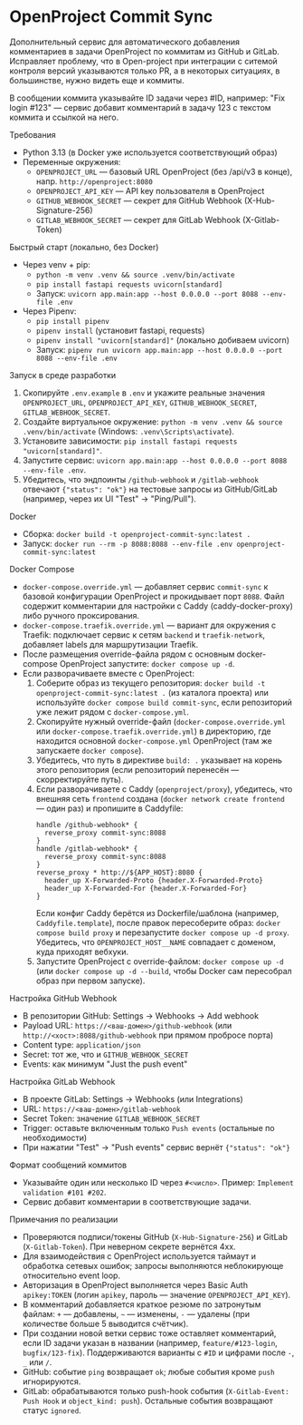 OpenProject Commit Sync
=======================
 
Дополнительный сервис для автоматического добавления комментариев в задачи OpenProject по коммитам из GitHub и GitLab. Исправляет проблему, что в Open-project при интеграции с ситемой контроля версий указываются только PR, а в некоторых ситуациях, в большинстве, нужно видеть еще и коммиты.

В сообщении коммита указывайте ID задачи через #ID, например: "Fix login #123" — сервис добавит комментарий в задачу 123 с текстом коммита и ссылкой на него.

Требования
- Python 3.13 (в Docker уже используется соответствующий образ)
- Переменные окружения:
  - `OPENPROJECT_URL` — базовый URL OpenProject (без /api/v3 в конце), напр. `http://openproject:8080`
  - `OPENPROJECT_API_KEY` — API key пользователя в OpenProject
  - `GITHUB_WEBHOOK_SECRET` — секрет для GitHub Webhook (X-Hub-Signature-256)
  - `GITLAB_WEBHOOK_SECRET` — секрет для GitLab Webhook (X-Gitlab-Token)

Быстрый старт (локально, без Docker)
- Через venv + pip:
  - `python -m venv .venv && source .venv/bin/activate`
  - `pip install fastapi requests uvicorn[standard]`
  - Запуск: `uvicorn app.main:app --host 0.0.0.0 --port 8088 --env-file .env`
- Через Pipenv:
  - `pip install pipenv`
  - `pipenv install` (установит fastapi, requests)
  - `pipenv install "uvicorn[standard]"` (локально добиваем uvicorn)
  - Запуск: `pipenv run uvicorn app.main:app --host 0.0.0.0 --port 8088 --env-file .env`

Запуск в среде разработки
1. Скопируйте `.env.example` в `.env` и укажите реальные значения `OPENPROJECT_URL`, `OPENPROJECT_API_KEY`, `GITHUB_WEBHOOK_SECRET`, `GITLAB_WEBHOOK_SECRET`.
2. Создайте виртуальное окружение: `python -m venv .venv && source .venv/bin/activate` (Windows: `.venv\Scripts\activate`).
3. Установите зависимости: `pip install fastapi requests "uvicorn[standard]"`.
4. Запустите сервис: `uvicorn app.main:app --host 0.0.0.0 --port 8088 --env-file .env`.
5. Убедитесь, что эндпоинты `/github-webhook` и `/gitlab-webhook` отвечают `{"status": "ok"}` на тестовые запросы из GitHub/GitLab (например, через их UI "Test" → "Ping/Pull").

Docker
- Сборка: `docker build -t openproject-commit-sync:latest .`
- Запуск: `docker run --rm -p 8088:8088 --env-file .env openproject-commit-sync:latest`

Docker Compose
- `docker-compose.override.yml` — добавляет сервис `commit-sync` к базовой конфигурации OpenProject и прокидывает порт `8088`. Файл содержит комментарии для настройки с Caddy (caddy-docker-proxy) либо ручного проксирования.
- `docker-compose.traefik.override.yml` — вариант для окружения с Traefik: подключает сервис к сетям `backend` и `traefik-network`, добавляет labels для маршрутизации Traefik.
- После размещения override-файла рядом с основным docker-compose OpenProject запустите: `docker compose up -d`.
- Если разворачиваете вместе с OpenProject:
  1. Соберите образ из текущего репозитория: `docker build -t openproject-commit-sync:latest .` (из каталога проекта) или используйте `docker compose build commit-sync`, если репозиторий уже лежит рядом с `docker-compose.yml`.
  2. Скопируйте нужный override-файл (`docker-compose.override.yml` или `docker-compose.traefik.override.yml`) в директорию, где находится основной `docker-compose.yml` OpenProject (там же запускаете `docker compose`).
  3. Убедитесь, что путь в директиве `build: .` указывает на корень этого репозитория (если репозиторий перенесён — скорректируйте путь).
  4. Если разворачиваете с Caddy (`openproject/proxy`), убедитесь, что внешняя сеть `frontend` создана (`docker network create frontend` — один раз) и пропишите в Caddyfile:
     ```
     handle /github-webhook* {
       reverse_proxy commit-sync:8088
     }
     handle /gitlab-webhook* {
       reverse_proxy commit-sync:8088
     }
     reverse_proxy * http://${APP_HOST}:8080 {
       header_up X-Forwarded-Proto {header.X-Forwarded-Proto}
       header_up X-Forwarded-For {header.X-Forwarded-For}
     }
     ```
     Если конфиг Caddy берётся из Dockerfile/шаблона (например, `Caddyfile.template`), после правок пересоберите образ: `docker compose build proxy` и перезапустите `docker compose up -d proxy`. Убедитесь, что `OPENPROJECT_HOST__NAME` совпадает с доменом, куда приходят вебхуки.
  5. Запустите OpenProject с override-файлом: `docker compose up -d` (или `docker compose up -d --build`, чтобы Docker сам пересобрал образ при первом запуске).

Настройка GitHub Webhook
- В репозитории GitHub: Settings → Webhooks → Add webhook
- Payload URL: `https://<ваш-домен>/github-webhook` (или `http://<хост>:8088/github-webhook` при прямом пробросе порта)
- Content type: `application/json`
- Secret: тот же, что и `GITHUB_WEBHOOK_SECRET`
- Events: как минимум "Just the push event"

Настройка GitLab Webhook
- В проекте GitLab: Settings → Webhooks (или Integrations)
- URL: `https://<ваш-домен>/gitlab-webhook`
- Secret Token: значение `GITLAB_WEBHOOK_SECRET`
- Trigger: оставьте включенным только `Push events` (остальные по необходимости)
- При нажатии "Test" → "Push events" сервис вернёт `{"status": "ok"}`

Формат сообщений коммитов
- Указывайте один или несколько ID через `#<число>`. Пример: `Implement validation #101 #202`.
- Сервис добавит комментарии в соответствующие задачи.

Примечания по реализации
- Проверяются подписи/токены GitHub (`X-Hub-Signature-256`) и GitLab (`X-Gitlab-Token`). При неверном секрете вернётся 4xx.
- Для взаимодействия с OpenProject используется таймаут и обработка сетевых ошибок; запросы выполняются неблокирующе относительно event loop.
- Авторизация в OpenProject выполняется через Basic Auth `apikey:TOKEN` (логин `apikey`, пароль — значение `OPENPROJECT_API_KEY`).
- В комментарий добавляется краткое резюме по затронутым файлам: `+` — добавлены, `~` — изменены, `-` — удалены (при количестве больше 5 выводится счётчик).
- При создании новой ветки сервис тоже оставляет комментарий, если ID задачи указан в названии (например, `feature/#123-login`, `bugfix/123-fix`). Поддерживаются варианты с `#ID` и цифрами после `-`, `_` или `/`.
- GitHub: событие `ping` возвращает `ok`; любые события кроме `push` игнорируются.
- GitLab: обрабатываются только push-hook события (`X-Gitlab-Event: Push Hook` и `object_kind: push`). Остальные события возвращают статус `ignored`.
